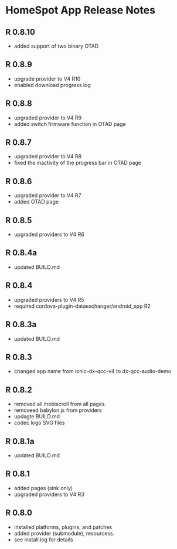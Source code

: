 # HomeSpot App Release Notes

## R 0.8.10
* added support of two binary OTAD

## R 0.8.9
* upgrade provider to V4 R10
* enabled download progress log

## R 0.8.8
* upgraded provider to V4 R9
* added switch firmware function in OTAD page

## R 0.8.7
* upgraded provider to V4 R8
* fixed the inactivity of the progress bar in OTAD page

## R 0.8.6
* upgraded provider to V4 R7
* added OTAD page

## R 0.8.5
* upgraded providers to V4 R6

## R 0.8.4a
* updated BUILD.md

## R 0.8.4
* upgraded providers to V4 R5
* required cordova-plugin-dataexchanger/android_spp R2

## R 0.8.3a
* updated BUILD.md

## R 0.8.3
* changed app name from ionic-dx-qcc-v4 to dx-qcc-audio-demo

## R 0.8.2
* removed all mobiscroll from all pages.
* removeed babylon.js from providers
* updagte BUILD.md
* codec logo SVG files

## R 0.8.1a
* updated BUILD.md

## R 0.8.1
* added pages (sink only)
* upgraded providers to V4 R3

## R 0.8.0
* installed platforms, plugins, and patches
* added provider (submodule), resourcess.
* see install.log for details

